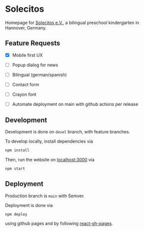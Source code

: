# Solecitos

Homepage for [Solecitos e.V.](https://www.solecitos.de/), a bilingual preschool kindergarten in Hannover, Germany.

## Feature Requests

- [x] Mobile first UX
- [ ] Popup dialog for news
- [ ] Bilingual (german/spanish)
- [ ] Contact form
- [ ] Crayon font
- [ ] Automate deployment on main with github actions per release


## Development

Development is done on `devel` branch, with feature branches.

To develop locally, install dependencies via

```bash
npm install
```

Then, run the website on [localhost:3000](localhost:3000) via

```bash
npm start
```

## Deployment

Production branch is `main` with Semver.

Deployment is done via

```bash
npm deploy
```

using github pages and by following [react-gh-pages](https://github.com/gitname/react-gh-pages). 
